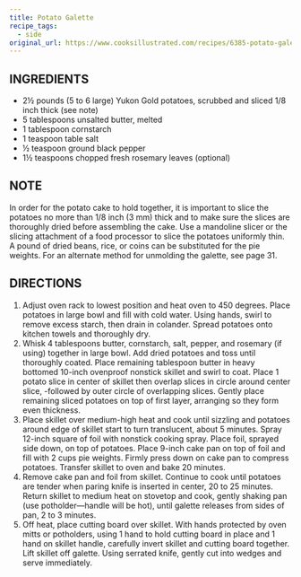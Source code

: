```yaml
---
title: Potato Galette
recipe_tags:
  - side
original_url: https://www.cooksillustrated.com/recipes/6385-potato-galette
---
```


## INGREDIENTS

* 2½ pounds (5 to 6 large) Yukon Gold potatoes, scrubbed and sliced 1/8 inch thick (see note)
* 5 tablespoons unsalted butter, melted
* 1 tablespoon cornstarch
* 1 teaspoon table salt
* ½ teaspoon ground black pepper
* 1½ teaspoons chopped fresh rosemary leaves (optional)

## NOTE

In order for the potato cake to hold together, it is important to slice the potatoes no more than 1/8  inch (3 mm) thick and to make sure the slices are thoroughly dried before assembling the cake. Use a mandoline slicer or the slicing attachment of a food processor to slice the potatoes uniformly thin. A pound of dried beans, rice, or coins can be substituted for the pie weights. For an alternate method for unmolding the galette, see page 31.

## DIRECTIONS

1. Adjust oven rack to lowest position and heat oven to 450 degrees. Place potatoes in large bowl and fill with cold water. Using hands, swirl to remove excess starch, then drain in colander. Spread potatoes onto kitchen towels and thoroughly dry. 
1. Whisk 4 tablespoons butter, cornstarch, salt, pepper, and rosemary (if using) together in large bowl. Add dried potatoes and toss until thoroughly coated. Place remaining tablespoon butter in heavy bottomed 10-inch ovenproof nonstick skillet and swirl to coat. Place 1 potato slice in center of skillet then overlap slices in circle around center slice, -followed by outer circle of overlapping slices. Gently place remaining sliced potatoes on top of first layer, arranging so they form even thickness. 
1. Place skillet over medium-high heat and cook until sizzling and potatoes around edge of skillet start to turn translucent, about 5 minutes. Spray 12-inch square of foil with nonstick cooking spray. Place foil, sprayed side down, on top of potatoes. Place 9-inch cake pan on top of foil and fill with 2 cups pie weights. Firmly press down on cake pan to compress potatoes. Transfer skillet to oven and bake 20 minutes.
1. Remove cake pan and foil from skillet. Continue to cook until potatoes are tender when paring knife is inserted in center, 20 to 25 minutes. Return skillet to medium heat on stovetop and cook, gently shaking pan (use potholder—handle will be hot), until galette releases from sides of pan, 2 to 3 minutes.
1. Off heat, place cutting board over skillet. With hands protected by oven mitts or potholders, using 1 hand to hold cutting board in place and 1 hand on skillet handle, carefully invert skillet and cutting board together. Lift skillet off galette. Using serrated knife, gently cut into wedges and serve immediately.
